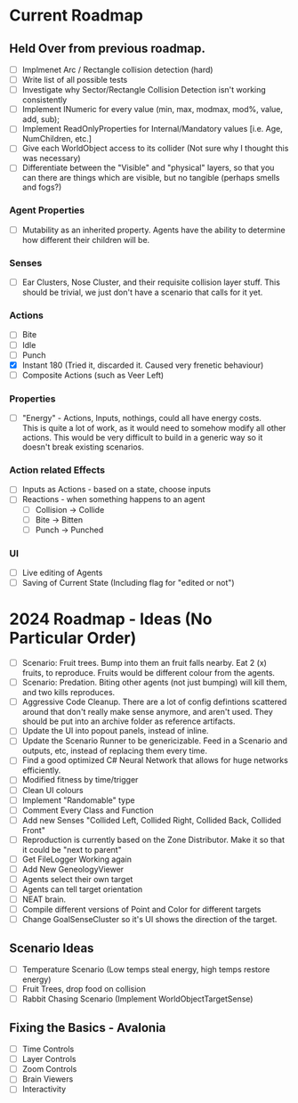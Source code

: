 # Current Roadmap

## Held Over from previous roadmap.
* [ ] Implmenet Arc / Rectangle collision detection (hard)
* [ ] Write list of all possible tests
* [ ] Investigate why Sector/Rectangle Collision Detection isn't working consistently
* [ ] Implement INumeric for every value (min, max, modmax, mod%, value, add, sub);
* [ ] Implement ReadOnlyProperties for Internal/Mandatory values [i.e. Age, NumChildren, etc.]
* [ ] Give each WorldObject access to its collider (Not sure why I thought this was necessary)
* [ ] Differentiate between the "Visible" and "physical" layers, so that you can there are things which are visible, but no tangible (perhaps smells and fogs?)

### Agent Properties
* [ ] Mutability as an inherited property. Agents have the ability to determine how different their children will be.

### Senses
* [ ] Ear Clusters, Nose Cluster, and their requisite collision layer stuff. This should be trivial, we just don't have a scenario that calls for it yet.

### Actions
* [ ] Bite
* [ ] Idle
* [ ] Punch
* [x] Instant 180 (Tried it, discarded it. Caused very frenetic behaviour)
* [ ] Composite Actions (such as Veer Left)

### Properties
* [ ] "Energy" - Actions, Inputs, nothings, could all have energy costs. 	
       This is quite a lot of work, as it would need to somehow modify all other actions. This would be very difficult to build in a generic way so it doesn't break existing scenarios.

### Action related Effects
* [ ] Inputs as Actions - based on a state, choose inputs
* [ ] Reactions - when something happens to an agent
   * [ ] Collision -> Collide
   * [ ] Bite -> Bitten
   * [ ] Punch -> Punched

### UI
* [ ] Live editing of Agents
* [ ] Saving of Current State (Including flag for "edited or not")

# 2024 Roadmap - Ideas (No Particular Order)
* [ ] Scenario: Fruit trees. Bump into them an fruit falls nearby. Eat 2 (x) fruits, to reproduce. Fruits would be different colour from the agents.
* [ ] Scenario: Predation. Biting other agents (not just bumping) will kill them, and two kills reproduces. 
* [ ] Aggressive Code Cleanup. There are a lot of config defintions scattered around that don't really make sense anymore, and aren't used. They should be put into an archive folder as reference artifacts.
* [ ] Update the UI into popout panels, instead of inline.
* [ ] Update the Scenario Runner to be genericizable. Feed in a Scenario and outputs, etc, instead of replacing them every time. 
* [ ] Find a good optimized C# Neural Network that allows for huge networks efficiently.
* [ ] Modified fitness by time/trigger
* [ ] Clean UI colours
* [ ] Implement "Randomable" type
* [ ] Comment Every Class and Function
* [ ] Add new Senses "Collided Left, Collided Right, Collided Back, Collided Front"
* [ ] Reproduction is currently based on the Zone Distributor. Make it so that it could be "next to parent"
* [ ] Get FileLogger Working again
* [ ] Add New GeneologyViewer
* [ ] Agents select their own target
* [ ] Agents can tell target orientation
* [ ] NEAT brain. 
* [ ] Compile different versions of Point and Color for different targets
* [ ] Change GoalSenseCluster so it's UI shows the direction of the target.

## Scenario Ideas
* [ ] Temperature Scenario (Low temps steal energy, high temps restore energy)
* [ ] Fruit Trees, drop food on collision
* [ ] Rabbit Chasing Scenario (Implement WorldObjectTargetSense)

## Fixing the Basics - Avalonia
 * [ ] Time Controls
 * [ ] Layer Controls
 * [ ] Zoom Controls
 * [ ] Brain Viewers
 * [ ] Interactivity